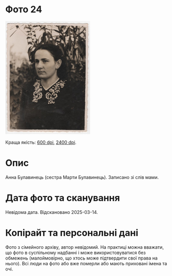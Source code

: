# Фото 24 #

[<img src="photo_024_75.jpg" />](...)

Краща якість: [600 dpi](...), [2400 dpi](...).

# Опис #

Анна Булавинець (сестра Марти Булавинець). Записано зі слів мами.

# Дата фото та сканування #

Невідома дата. Відскановано 2025-03-14.

# Копірайт та персональні дані #

Фото з сімейного архіву, автор невідомий. На практиці можна вважати, що фото в суспільному надбанні і може використовуватися без обмежень (малоймовірно, що хтось може підтвердити свої права на нього). Всі люди на фото або вже померли або мають приховані імена та очі.
